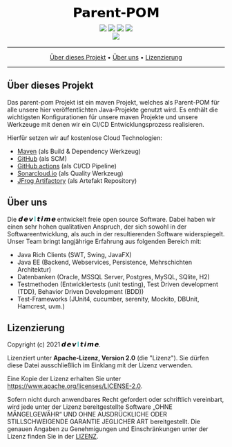 <p align="center">
 <img src="https://raw.githubusercontent.com/dev-time-tpw/parent-pom/main/images/Parent-POM.png">
</p>

<p align="center">
    <a href="https://github.com/dev-time-tpw/parent-pom/actions/workflows/build-job.yml" title="Build Job"><img src="https://img.shields.io/github/workflow/status/dev-time-tpw/parent-pom/Run%20snapshot%20build-job?logo=GitHub&style=plastic"></a>
    <a href="https://github.com/dev-time-tpw/parent-pom/actions/workflows/quality-job.yml" title="Quality Job"><img src="https://img.shields.io/github/workflow/status/dev-time-tpw/parent-pom/Run%20quality%20build-job?label=quality-build&logo=GitHub&style=plastic"></a>
    <a href="https://github.com/dev-time-tpw/parent-pom/blob/main/LICENSE" title="License"><img src="https://img.shields.io/github/license/dev-time-tpw/parent-pom?logo=GitHub&style=plastic"></a>
    <a href="https://github.com/dev-time-tpw/parent-pom" title="Last Commit"><img src="https://img.shields.io/github/last-commit/dev-time-tpw/parent-pom?logo=GitHub&style=plastic"></a>
    <br>
    <a href="https://sonarcloud.io/dashboard?id=dev-time-tpw_parent-pom" title="Quality Gate"><img src="https://img.shields.io/sonar/quality_gate/dev-time-tpw_parent-pom?logo=SonarCloud&server=https%3A%2F%2Fsonarcloud.io&style=plastic"></a>
</p>

<hr />
<p align="center">
    <a href="#über-dieses-projekt">Über dieses Projekt</a> • 
    <a href="#über-uns">Über uns</a> •
    <a href="#lizenzierung">Lizenzierung</a>
</p>
<hr />

## Über dieses Projekt

Das parent-pom Projekt ist ein maven Projekt, welches als Parent-POM für alle unsere hier veröffentlichten Java-Projekte 
genutzt wird. Es enthält die wichtigsten Konfigurationen für unsere maven Projekte und unsere Werkzeuge mit denen wir
ein CI/CD Entwicklungsprozess realisieren.

Hierfür setzen wir auf kostenlose Cloud Technologien:
- [Maven](http://maven.apache.org/) (als Build & Dependency Werkzeug)
- [GitHub](https://github.com/dev-time-tpw) (als SCM)
- [GitHub actions](https://docs.github.com/en/free-pro-team@latest/actions) (als CI/CD Pipeline)
- [Sonarcloud.io](https://sonarcloud.io/organizations/dev-time-tpw/projects) (als Quality Werkzeug)
- [JFrog Artifactory](https://devtime.jfrog.io/ui/packages) (als Artefakt Repository)

## Über uns

Die <img src="https://raw.githubusercontent.com/dev-time-tpw/parent-pom/main/images/dev-time-86x12.png"> entwickelt freie open source Software. Dabei haben wir einen sehr hohen qualitativen Anspruch, der sich 
sowohl in der Softwareentwicklung, als auch in der resultierenden Software widerspiegelt. Unser Team bringt langjährige
Erfahrung aus folgenden Bereich mit:
- Java Rich Clients (SWT, Swing, JavaFX)
- Java EE (Backend, Webservices, Persistence, Mehrschichten Architektur)
- Datenbanken (Oracle, MSSQL Server, Postgres, MySQL, SQlite, H2)
- Testmethoden (Entwicklertests (unit testing), Test Driven development (TDD), Behavior Driven Development (BDD))
- Test-Frameworks (JUnit4, cucumber, serenity, Mockito, DBUnit, Hamcrest, uvm.)

## Lizenzierung

Copyright (c) 2021 <img src="https://raw.githubusercontent.com/dev-time-tpw/parent-pom/main/images/dev-time-86x12.png">.

Lizenziert unter **Apache-Lizenz, Version 2.0** (die "Lizenz"). Sie dürfen diese Datei ausschließlich im Einklang mit 
der Lizenz verwenden.

Eine Kopie der Lizenz erhalten Sie unter https://www.apache.org/licenses/LICENSE-2.0.

Sofern nicht durch anwendbares Recht gefordert oder schriftlich vereinbart, wird jede unter der Lizenz bereitgestellte 
Software „OHNE MÄNGELGEWÄHR“ UND OHNE AUSDRÜCKLICHE ODER STILLSCHWEIGENDE GARANTIE JEGLICHER ART bereitgestellt. 
Die genauen Angaben zu Genehmigungen und Einschränkungen unter der Lizenz finden Sie in der [LIZENZ](LICENSE).